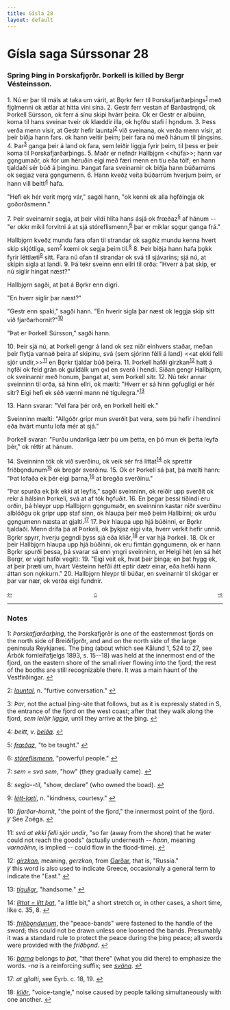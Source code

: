 ```yaml
---
title: Gísla 28
layout: default
---
```


# Gísla saga Súrssonar 28

### Spring Þing in Þorskafj&#x1EB;rðr. Þorkell is killed by Bergr Vésteinsson.

1\. Nú er þar til máls at taka um várit, at B&#x1EB;rkr ferr til Þorskafjarðarþings<sup id="a1">[1](#myfootnote1)</sup> með fj&#x1EB;lmenni ok ætlar at hitta vini sína. 2. Gestr ferr vestan af Barðastr&#x1EB;nd, ok Þorkell Súrsson, ok ferr á sínu skipi hvárr þeira. Ok er Gestr er albúinn, koma til hans sveinar tveir ok klæddir illa, ok h&#x1EB;fðu stafi í h&#x1EB;ndum. 3. Þess verða menn vísir, at Gestr hefir launtal<sup id="a2">[2](#myfootnote2)</sup> við sveinana, ok verða menn vísir, at þeir biðja hann fars. ok hann veitir þeim; þeir fara nú með hánum til þingsins. 4. Þar<sup id="a3">[3](#myfootnote3)</sup> ganga þeir á land ok fara, sem leiðir liggja fyrir þeim, til þess er þeir koma til Þorskafjarðarþings. 5. Maðr er nefndr Hallbj&#x1EB;rn <<húfa>>; hann var g&#x1EB;ngumaðr, ok fór um héruðin eigi með færi menn en tíu eða tólf; en hann tjaldaði sér búð á þinginu. Þangat fara sveinarnir ok biðja hann búðarrúms ok segjaz vera g&#x1EB;ngumenn. 6. Hann kveðz veita búðarrúm hverjum þeim, er hann vill beitt<sup id="a4">[4](#myfootnote4)</sup> hafa.

"Hefi ek hér verit m&#x1EB;rg vár," sagði hann, "ok kenni ek alla h&#x1EB;fðingja ok goðorðsmenn."

7\. Þeir sveinarnir segja, at þeir vildi hlíta hans ásjá ok fr&oelig;ðaz<sup id="a5">[5](#myfootnote5)</sup> af hánum -- "er okkr mikil forvitni á at sjá stóreflismenn,<sup id="a6">[6](#myfootnote6)</sup> þar er miklar s&#x1EB;gur ganga frá."

Hallbj&#x1EB;rn kveðz mundu fara ofan til strandar ok sagðiz mundu kenna hvert skip skjótliga, sem<sup id="a7">[7](#myfootnote7)</sup> k&oelig;mi ok segja þeim til.<sup id="a8">[8](#myfootnote8)</sup> 8. Þeir biðja hann hafa þ&#x1EB;kk fyrir léttlæti<sup id="a9">[9](#myfootnote9)</sup> sitt. Fara nú ofan til strandar ok svá til sjávarins; sjá nú, at skipin sigla at landi. 9. Þá tekr sveinn enn ellri til orða: "Hverr á þat skip, er nú siglir hingat næst?"

Hallbj&#x1EB;rn sagði, at þat á B&#x1EB;rkr enn digri.

"En hverr siglir þar næst?"

"Gestr enn spaki," sagði hann. "En hverir sigla þar næst ok leggja skip sitt við fjarðarhornit?"<sup id="a10">[10](#myfootnote10)</sup>

"Þat er Þorkell Súrsson," sagði hann.

10\. Þeir sjá nú, at Þorkell gengr á land ok sez niðr einhvers staðar, meðan þeir flytja varnað þeira af skipinu, svá {sem sjórinn félli á land} <<at ekki felli sjór undir,>><sup id="a11">[11](#myfootnote11)</sup> en B&#x1EB;rkr tjaldar búð þeira. 11. Þorkell hafði girzkan<sup id="a12">[12](#myfootnote12)</sup> hatt á h&#x1EB;fði ok feld grán ok gulldálk um &#x1EB;xl en sverð í hendi. Síðan gengr Hallbj&#x1EB;rn, ok sveinarnir með honum, þangat at, sem Þorkell sitr. 12. Nú tekr annar sveinninn til orða, sá hinn ellri, ok mælti: "Hverr er sá hinn g&#x1EB;fugligi er hér sitr? Eigi hefi ek séð vænni mann né tígulegra."<sup id="a13">[13](#myfootnote13)</sup>

13\. Hann svarar: "Vel fara þér orð, en Þorkell heiti ek."

Sveinninn mælti: "Allgóðr gripr mun sverðit þat vera, sem þú hefir í hendinni eða hvárt muntu lofa mér at sjá."

Þorkell svarar: "Furðu undarliga lætr þú um þetta, en þó mun ek þetta leyfa þér," ok réttir at hánum.

14\. Sveinninn tók ok við sverðinu, ok veik sér frá líttat<sup id="a14">[14](#myfootnote14)</sup> ok sprettir friðb&#x1EB;ndunum<sup id="a15">[15](#myfootnote15)</sup> ok bregðr sverðinu. 15. Ok er Þorkell sá þat, þá mælti hann: "Þat lofaða ek þér eigi þarna,<sup id="a16">[16](#myfootnote16)</sup> at bregða sverðinu."

"Þar spurða ek þik ekki at leyfis," sagði sveinninn, ok reiðir upp sverðit ok rekr á hálsinn Þorkeli, svá at af tók h&#x1EB;fuðit. 16. En þegar þessi tíðindi eru orðin, þá hleypr upp Hallbj&#x1EB;rn g&#x1EB;ngumaðr, en sveinninn kastar niðr sverðinu alblóðgu ok grípr upp staf sinn, ok hlaupa þeir með þeim Hallbirni; ok urðu g&#x1EB;ngumenn næsta at gjalti.<sup id="a17">[17](#myfootnote17)</sup> 17. Þeir hlaupa upp hjá búðinni, er B&#x1EB;rkr tjaldaði. Menn drífa þá at Þorkeli, ok þykjaz eigi vita, hverr verkit hefir unnið. B&#x1EB;rkr spyrr, hverju gegndi þyss sjá eða kliðr,<sup id="a18">[18](#myfootnote18)</sup> er var hjá Þorkeli. 18. Ok er þeir Hallbj&#x1EB;rn hlaupa upp hjá búðinni, ok eru fimtán g&#x1EB;ngumenn, ok er hann B&#x1EB;rkr spurði þessa, þá svarar sá enn yngri sveinninn, er Helgi hét (en sá hét Bergr, er vígit hafði vegit): 19. "Eigi veit ek, hvat þeir þinga; en þat hygg ek, at þeir þræti um, hvárt Vésteinn hefði átt eptir dætr einar, eða hefði hann áttan son n&#x1EB;kkurn." 20. Hallbj&#x1EB;rn hleypr til búðar, en sveinarnir til skógar er þar var nær, ok verða eigi fundnir.

<div style="float: left"><a href="http://rcblack.net/Gisla_saga/Gisla_27">⇦</a></div>
<div style="float: right"><a href="http://rcblack.net/Gisla_saga/Gisla_29">⇨</a></div>
<div style="margin: 0 auto; width: 100px;"><a href="http://rcblack.net/Gisla_saga/Gisla_home">&#8962;</a></div>

---

### Notes

<a name="myfootnote1" id="f1">1</a>:
 _Þorskafjarðarþing_, the Þorskafj&#x1EB;rðr is one of the easternmost fjords on the north side of Breiðifj&#x1EB;rðr, and and on the north side of the large peninsula Reykjanes. The þing (about which see Kålund 1, 524 to 27, see Árbók fornleifafjelgs 1893, s. 15--18) was held at the innermost end of the fjord, on the eastern shore of the small river flowing into the fjord; the rest of the booths are still recognizable there. It was a main haunt of the Vestfirðingar.
[↩](#a1)

<a name="myfootnote2" id="f2">2</a>:
 [_launtal_](http://web.ff.cuni.cz/cgi-bin/uaa_slovnik/gmc_search_v3?cmd=formquery2&query=laun-tal&startrow=1), n. "furtive conversation."
[↩](#a2)

<a name="myfootnote3" id="f3">3</a>:
 _Þar_, not the actual þing-site that follows, but as it is expressly stated in S, the entrance of the fjord on the west coast; after that they walk along the fjord, _sem leiðir liggja_, until they arrive at the þing.
[↩](#a3)

<a name="myfootnote4" id="f4">4</a>:
 _beitt_, v. [_beiða_](http://web.ff.cuni.cz/cgi-bin/uaa_slovnik/gmc_search_v3?cmd=viewthis&id=cv:b0055:15).
[↩](#a4)

<a name="myfootnote5" id="f5">5</a>:  [_fr&oelig;ðaz_](http://web.ff.cuni.cz/cgi-bin/uaa_slovnik/gmc_search_v3?cmd=viewthis&id=cv:b0176:9), "to be taught."
[↩](#a5)

<a name="myfootnote6" id="f6">6</a>:
 [_stóreflismenn_](http://web.ff.cuni.cz/cgi-bin/uaa_slovnik/gmc_search_v3?cmd=formquery2&query=st%F3r-eflis-menn&startrow=1), "powerful people."
[↩](#a6)

<a name="myfootnote7" id="f7">7</a>:
 _sem = svá sem_, "how" (they gradually came).
[↩](#a7)

<a name="myfootnote8" id="f8">8</a>:
 _segja--til_, "show, declare" (who owned the boad).
[↩](#a8)

<a name="myfootnote9" id="f9">9</a>:
 [_létt-l&oelig;ti_](http://web.ff.cuni.cz/cgi-bin/uaa_slovnik/gmc_search_v3?cmd=viewthis&id=cv:b0386:5), n. "kindness, courtesy."
[↩](#a9)

<a name="myfootnote10" id="f10">10</a>:
 _fjarðar-hornit_, "the point of the fjord," the innermost point of the fjord.   
&#42856; See Zoëga.
[↩](#a10)

<a name="myfootnote11" id="f11">11</a>:
 _svá at ekki felli sjór undir_, "so far (away from the shore) that he water could not reach the goods" (actually underneath -- _hann_, meaning _varnaðinn_, is implied -- could flow in the flood-time).
[↩](#a11)

<a name="myfootnote12" id="f12">12</a>:
 [_girzkan_](http://web.ff.cuni.cz/cgi-bin/uaa_slovnik/gmc_search_v3?cmd=viewthis&id=cv:b0201:5), meaning, _gerzkan_, from [Garðar](http://web.ff.cuni.cz/cgi-bin/uaa_slovnik/gmc_search_v3?cmd=viewthis&id=cv:b0191:39), that is, "Russia."   
&#42856; this word is also used to indicate Greece, occasionally a general term to indicate the "East."
[↩](#a12)

<a name="myfootnote13" id="f13">13</a>:
 [_tíguligr_](http://web.ff.cuni.cz/cgi-bin/uaa_slovnik/gmc_search_v3?cmd=viewthis&id=cv:b0630:4), "handsome."
[↩](#a13)

<a name="myfootnote14" id="f14">14</a>:
 [_líttat = lítt þat_](http://web.ff.cuni.cz/cgi-bin/uaa_slovnik/gmc_search_v3?cmd=viewthis&id=cv:b0394:3), "a little bit," a short stretch or, in other cases, a short time, like c. 35, 8.
[↩](#a14)

<a name="myfootnote15" id="f15">15</a>:
 [_friðb&#x1EB;ndunum_](http://web.ff.cuni.cz/cgi-bin/uaa_slovnik/gmc_search_v3?cmd=viewthis&id=cv:b0173:21), the "peace-bands" were fastened to the handle of the sword; this could not be drawn unless one loosened the bands. Presumably it was a standard rule to protect the peace during the þing peace; all swords were provided with the _friðb&#x1EB;nd_.
[↩](#a15)

<a name="myfootnote16" id="f16">16</a>:
 [_þarna_](http://web.ff.cuni.cz/cgi-bin/uaa_slovnik/gmc_search_v3?cmd=viewthis&id=cv:b0730:38) belongs to _þat_, "that there" (what you did there) to emphasize the words. _-na_ is a reinforcing suffix; see [_svána_](http://web.ff.cuni.cz/cgi-bin/uaa_slovnik/gmc_search_v3?cmd=viewthis&id=cv:b0606:55).
[↩](#a16)

<a name="myfootnote17" id="f17">17</a>:
 _at gjlalti_, see Eyrb. c. 18, 19.
[↩](#a17)

<a name="myfootnote18" id="f18">18</a>:
 [_kliðr_](http://web.ff.cuni.cz/cgi-bin/uaa_slovnik/gmc_search_v3?cmd=viewthis&id=cv:b0343:5), "voice-tangle," noise caused by people talking simultaneously with one another.
[↩](#a18)
